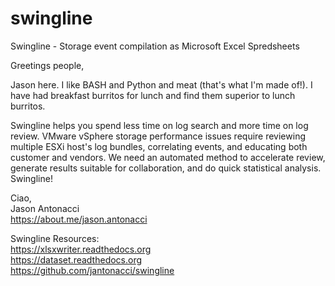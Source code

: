 # swingline
Swingline - Storage event compilation as Microsoft Excel Spredsheets

Greetings people,

Jason here. I like BASH and Python and meat (that's what I'm made of!). I have
had breakfast burritos for lunch and find them superior to lunch burritos.

Swingline helps you spend less time on log search and more time on log review.
VMware vSphere storage performance issues require reviewing multiple ESXi host's
log bundles, correlating events, and educating both customer and vendors. We 
need an automated method to accelerate review, generate results suitable for
collaboration, and do quick statistical analysis. Swingline!

Ciao,<br>
Jason Antonacci<br>
https://about.me/jason.antonacci

Swingline Resources:<br>
https://xlsxwriter.readthedocs.org<br>
https://dataset.readthedocs.org<br>
https://github.com/jantonacci/swingline


